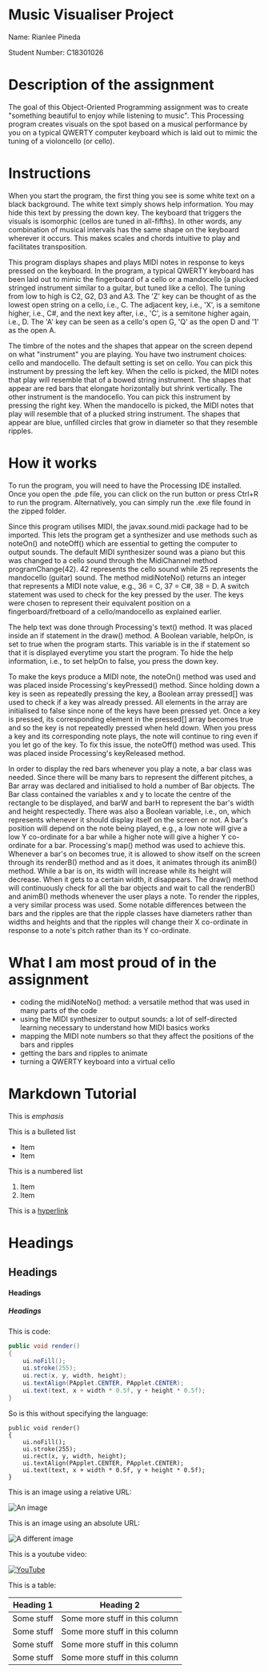 # Music Visualiser Project

Name: Rianlee Pineda

Student Number: C18301026

# Description of the assignment
The goal of this Object-Oriented Programming assignment was to create "something beautiful to enjoy while listening to music". This Processing program creates visuals on the spot based on a musical performance by you on a typical QWERTY computer keyboard which is laid out to mimic the tuning of a violoncello (or cello).

# Instructions
When you start the program, the first thing you see is some white text on a black background. The white text simply shows help information. You may hide this text by pressing the down key. The keyboard that triggers the visuals is isomorphic (cellos are tuned in all-fifths). In other words, any combination of musical intervals has the same shape on the keyboard wherever it occurs. This makes scales and chords intuitive to play and facilitates transposition.

This program displays shapes and plays MIDI notes in response to keys pressed on the keyboard. In the program, a typical QWERTY keyboard has been laid out to mimic the fingerboard of a cello or a mandocello (a plucked stringed instrument similar to a guitar, but tuned like a cello). The tuning from low to high is C2, G2, D3 and A3. The 'Z' key can be thought of as the lowest open string on a cello, i.e., C. The adjacent key, i.e., 'X', is a semitone higher, i.e., C#, and the next key after, i.e., 'C', is a semitone higher again, i.e., D. The 'A' key can be seen as a cello's open G, 'Q' as the open D and '1' as the open A.

The timbre of the notes and the shapes that appear on the screen depend on what "instrument" you are playing. You have two instrument choices: cello and mandocello. The default setting is set on cello. You can pick this instrument by pressing the left key. When the cello is picked, the MIDI notes that play will resemble that of a bowed string instrument. The shapes that appear are red bars that elongate horizontally but shrink vertically. The other instrument is the mandocello. You can pick this instrument by pressing the right key. When the mandocello is picked, the MIDI notes that play will resemble that of a plucked string instrument. The shapes that appear are blue, unfilled circles that grow in diameter so that they resemble ripples.

# How it works
To run the program, you will need to have the Processing IDE installed. Once you open the .pde file, you can click on the run button or press Ctrl+R to run the program. Alternatively, you can simply run the .exe file found in the zipped folder.

Since this program utilises MIDI, the javax.sound.midi package had to be imported. This lets the program get a synthesizer and use methods such as noteOn() and noteOff() which are essential to getting the computer to output sounds. The default MIDI synthesizer sound was a piano but this was changed to a cello sound through the MidiChannel method programChange(42). 42 represents the cello sound while 25 represents the mandocello (guitar) sound. The method midiNoteNo() returns an integer that represents a MIDI note value, e.g., 36 = C, 37 = C#, 38 = D. A switch statement was used to check for the key pressed by the user. The keys were chosen to represent their equivalent position on a fingerboard/fretboard of a cello/mandocello as explained earlier.

The help text was done through Processing's text() method. It was placed inside an if statement in the draw() method. A Boolean variable, helpOn, is set to true when the program starts. This variable is in the if statement so that it is displayed everytime you start the program. To hide the help information, i.e., to set helpOn to false, you press the down key.

To make the keys produce a MIDI note, the noteOn() method was used and was placed inside Processing's keyPressed() method. Since holding down a key is seen as repeatedly pressing the key, a Boolean array pressed[] was used to check if a key was already pressed. All elements in the array are initialised to false since none of the keys have been pressed yet. Once a key is pressed, its corresponding element in the pressed[] array becomes true and so the key is not repeatedly pressed when held down. When you press a key and its corresponding note plays, the note will continue to ring even if you let go of the key. To fix this issue, the noteOff() method was used. This was placed inside Processing's keyReleased method.

In order to display the red bars whenever you play a note, a bar class was needed. Since there will be many bars to represent the different pitches, a Bar array was declared and initialised to hold a number of Bar objects. The Bar class contained the variables x and y to locate the centre of the rectangle to be displayed, and barW and barH to represent the bar's width and height respectedly. There was also a Boolean variable, i.e., on, which represents whenever it should display itself on the screen or not. A bar's position will depend on the note being played, e.g., a low note will give a low Y co-ordinate for a bar while a higher note will give a higher Y co-ordinate for a bar. Processing's map() method was used to achieve this. Whenever a bar's on becomes true, it is allowed to show itself on the screen through its renderB() method and as it does, it animates through its animB() method. While a bar is on, its width will increase while its height will decrease. When it gets to a certain width, it disappears. The draw() method will continuously check for all the bar objects and wait to call the renderB() and animB() methods whenever the user plays a note. To render the ripples, a very similar process was used. Some notable differences between the bars and the ripples are that the ripple classes have diameters rather than widths and heights and that the ripples will change their X co-ordinate in response to a note's pitch rather than its Y co-ordinate.

# What I am most proud of in the assignment
- coding the midiNoteNo() method: a versatile method that was used in many parts of the code
- using the MIDI synthesizer to output sounds: a lot of self-directed learning necessary to understand how MIDI basics works
- mapping the MIDI note numbers so that they affect the positions of the bars and ripples
- getting the bars and ripples to animate
- turning a QWERTY keyboard into a virtual cello

# Markdown Tutorial

This is *emphasis*

This is a bulleted list

- Item
- Item

This is a numbered list

1. Item
1. Item

This is a [hyperlink](http://bryanduggan.org)

# Headings
## Headings
#### Headings
##### Headings

This is code:

```Java
public void render()
{
	ui.noFill();
	ui.stroke(255);
	ui.rect(x, y, width, height);
	ui.textAlign(PApplet.CENTER, PApplet.CENTER);
	ui.text(text, x + width * 0.5f, y + height * 0.5f);
}
```

So is this without specifying the language:

```
public void render()
{
	ui.noFill();
	ui.stroke(255);
	ui.rect(x, y, width, height);
	ui.textAlign(PApplet.CENTER, PApplet.CENTER);
	ui.text(text, x + width * 0.5f, y + height * 0.5f);
}
```

This is an image using a relative URL:

![An image](images/p8.png)

This is an image using an absolute URL:

![A different image](https://bryanduggandotorg.files.wordpress.com/2019/02/infinite-forms-00045.png?w=595&h=&zoom=2)

This is a youtube video:

[![YouTube](http://img.youtube.com/vi/J2kHSSFA4NU/0.jpg)](https://www.youtube.com/watch?v=J2kHSSFA4NU)

This is a table:

| Heading 1 | Heading 2 |
|-----------|-----------|
|Some stuff | Some more stuff in this column |
|Some stuff | Some more stuff in this column |
|Some stuff | Some more stuff in this column |
|Some stuff | Some more stuff in this column |

